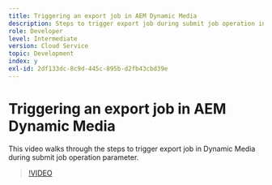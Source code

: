 ```yaml
---
title: Triggering an export job in AEM Dynamic Media
description: Steps to trigger export job during submit job operation in Dynamic Media.
role: Developer
level: Intermediate
version: Cloud Service
topic: Development
index: y
exl-id: 2df133dc-8c9d-445c-895b-d2fb43cbd39e
---
```

# Triggering an export job in AEM Dynamic Media

This video walks through the steps to trigger export job in Dynamic Media during submit job operation parameter.

>[!VIDEO](https://video.tv.adobe.com/v/335454?quality=12&learn=on)
